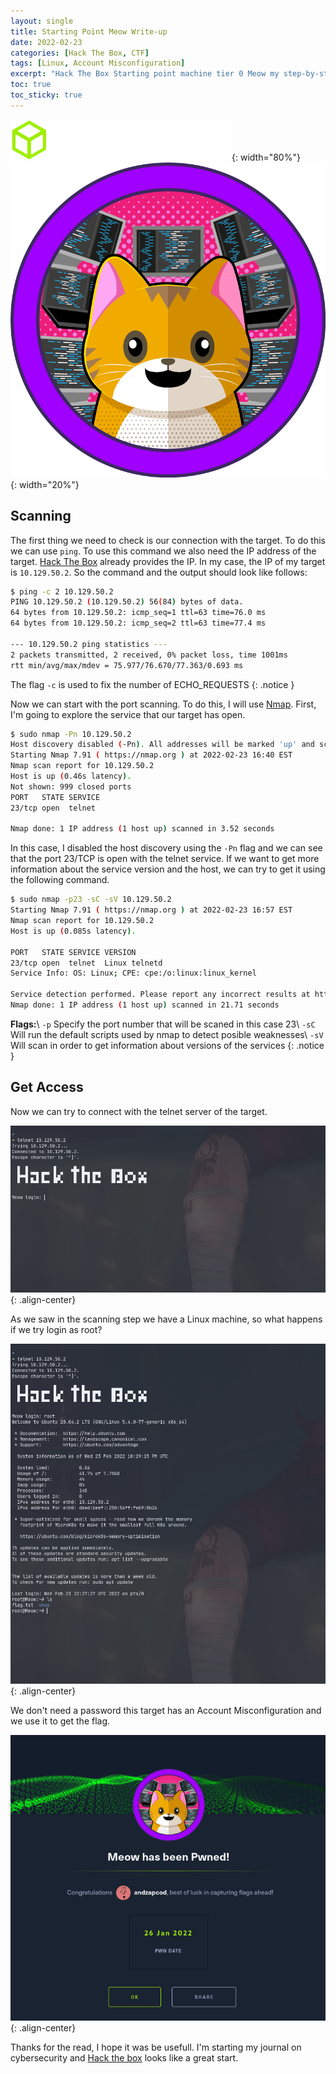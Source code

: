 ```yaml
---
layout: single
title: Starting Point Meow Write-up
date: 2022-02-23
categories: [Hack The Box, CTF] 
tags: [Linux, Account Misconfiguration]
excerpt: "Hack The Box Starting point machine tier 0 Meow my step-by-step solution"
toc: true
toc_sticky: true
---
```


![logo](/assets/img/htb/logo-htb.svg){: width="80%"}![meow-logo](/assets/img/htb/starting-point/meow/61b5837dfdfe1fb1ca3750cf2712da44.png){: width="20%"}

## Scanning

The first thing we need to check is our connection with the target. To do this we can use `ping`. To use this command we also need the IP address of the target. [Hack The Box](https://app.hackthebox.com/) already provides the IP. In my case, the IP of my target is `10.129.50.2`. So the command and the output should look like follows:

```bash
$ ping -c 2 10.129.50.2            
PING 10.129.50.2 (10.129.50.2) 56(84) bytes of data.
64 bytes from 10.129.50.2: icmp_seq=1 ttl=63 time=76.0 ms
64 bytes from 10.129.50.2: icmp_seq=2 ttl=63 time=77.4 ms

--- 10.129.50.2 ping statistics ---
2 packets transmitted, 2 received, 0% packet loss, time 1001ms
rtt min/avg/max/mdev = 75.977/76.670/77.363/0.693 ms
```

The flag `-c` is used to fix the number of ECHO_REQUESTS
{: .notice }

Now we can start with the port scanning. To do this, I will use [Nmap](https://nmap.org/). First, I'm going to explore the service that our target has open.

```bash
$ sudo nmap -Pn 10.129.50.2
Host discovery disabled (-Pn). All addresses will be marked 'up' and scan times will be slower.
Starting Nmap 7.91 ( https://nmap.org ) at 2022-02-23 16:40 EST
Nmap scan report for 10.129.50.2
Host is up (0.46s latency).
Not shown: 999 closed ports
PORT   STATE SERVICE
23/tcp open  telnet

Nmap done: 1 IP address (1 host up) scanned in 3.52 seconds
```

In this case, I disabled the host discovery using the `-Pn` flag and we can see that the port 23/TCP is open with the telnet service. If we want to get more information about the service version and the host, we can try to get it using the following command.

```bash
$ sudo nmap -p23 -sC -sV 10.129.50.2
Starting Nmap 7.91 ( https://nmap.org ) at 2022-02-23 16:57 EST
Nmap scan report for 10.129.50.2
Host is up (0.085s latency).

PORT   STATE SERVICE VERSION
23/tcp open  telnet  Linux telnetd
Service Info: OS: Linux; CPE: cpe:/o:linux:linux_kernel

Service detection performed. Please report any incorrect results at https://nmap.org/submit/ .
Nmap done: 1 IP address (1 host up) scanned in 21.71 seconds
```

**Flags:**\\
`-p` Specify the port number that will be scaned in this case 23\\
`-sC` Will run the default scripts used by nmap to detect posible weaknesses\\
`-sV` Will scan in order to get information about versions of the services
{: .notice }

## Get Access

Now we can try to connect with the telnet server of the target.

![login](/assets/img/htb/starting-point/meow/login.png){: .align-center}

As we saw in the scanning step we have a Linux machine, so what happens if we try login as root?

![root](/assets/img/htb/starting-point/meow/flag.png){: .align-center}

We don't need a password this target has an Account Misconfiguration and we use it to get the flag.

![pwned](/assets/img/htb/starting-point/meow/pwned.jpeg){: .align-center}

Thanks for the read, I hope it was be usefull. I'm starting my journal on cybersecurity and [Hack the box](https://app.hackthebox.com/) looks like a great start.

